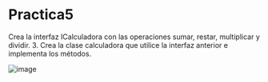 # Practica5
Crea la interfaz ICalculadora con las operaciones sumar, restar, multiplicar y dividir. 3. Crea la clase calculadora que utilice la interfaz anterior e implementa los métodos.


![image](https://user-images.githubusercontent.com/91556752/171376842-4daf2e4a-d7e5-45f3-bbdc-678d10bd5a0f.png)
